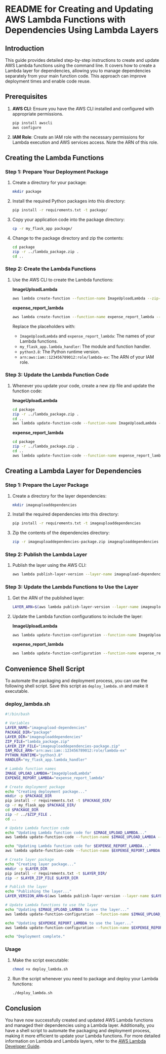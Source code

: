 # README for Creating and Updating AWS Lambda Functions with Dependencies Using Lambda Layers

## Introduction

This guide provides detailed step-by-step instructions to create and update AWS Lambda functions using the command line. It covers how to create a Lambda layer for dependencies, allowing you to manage dependencies separately from your main function code. This approach can improve deployment times and enable code reuse.

## Prerequisites

1. **AWS CLI**: Ensure you have the AWS CLI installed and configured with appropriate permissions.

   ```sh
   pip install awscli
   aws configure
   ```

2. **IAM Role**: Create an IAM role with the necessary permissions for Lambda execution and AWS services access. Note the ARN of this role.

## Creating the Lambda Functions

### Step 1: Prepare Your Deployment Package

1. Create a directory for your package:

   ```sh
   mkdir package
   ```

2. Install the required Python packages into this directory:

   ```sh
   pip install -r requirements.txt -t package/
   ```

3. Copy your application code into the package directory:

   ```sh
   cp -r my_flask_app package/
   ```

4. Change to the package directory and zip the contents:
   ```sh
   cd package
   zip -r ../lambda_package.zip .
   cd ..
   ```

### Step 2: Create the Lambda Functions

1. Use the AWS CLI to create the Lambda functions:

   **ImageUploadLambda**

   ```sh
   aws lambda create-function --function-name ImageUploadLambda --zip-file fileb://lambda_package.zip --handler my_flask_app.lambda_handler --runtime python3.8 --role arn:aws:iam::123456789012:role/lambda-ex
   ```

   **expense_report_lambda**

   ```sh
   aws lambda create-function --function-name expense_report_lambda --zip-file fileb://lambda_package.zip --handler my_flask_app.lambda_handler --runtime python3.8 --role arn:aws:iam::123456789012:role/lambda-ex
   ```

   Replace the placeholders with:

   - `ImageUploadLambda` and `expense_report_lambda`: The names of your Lambda functions.
   - `my_flask_app.lambda_handler`: The module and function handler.
   - `python3.8`: The Python runtime version.
   - `arn:aws:iam::123456789012:role/lambda-ex`: The ARN of your IAM role.

### Step 3: Update the Lambda Function Code

1. Whenever you update your code, create a new zip file and update the function code:

   **ImageUploadLambda**

   ```sh
   cd package
   zip -r ../lambda_package.zip .
   cd ..
   aws lambda update-function-code --function-name ImageUploadLambda --zip-file fileb://lambda_package.zip
   ```

   **expense_report_lambda**

   ```sh
   cd package
   zip -r ../lambda_package.zip .
   cd ..
   aws lambda update-function-code --function-name expense_report_lambda --zip-file fileb://lambda_package.zip
   ```

## Creating a Lambda Layer for Dependencies

### Step 1: Prepare the Layer Package

1. Create a directory for the layer dependencies:

   ```sh
   mkdir imageuploaddependencies
   ```

2. Install the required dependencies into this directory:

   ```sh
   pip install -r requirements.txt -t imageuploaddependencies
   ```

3. Zip the contents of the dependencies directory:

   ```sh
   zip -r imageuploaddependencies-package.zip imageuploaddependencies
   ```

### Step 2: Publish the Lambda Layer

1. Publish the layer using the AWS CLI:

   ```sh
   aws lambda publish-layer-version --layer-name imageupload-dependencies --zip-file fileb://imageuploaddependencies-package.zip --compatible-runtimes python3.8
   ```

### Step 3: Update the Lambda Functions to Use the Layer

1. Get the ARN of the published layer:

   ```sh
   LAYER_ARN=$(aws lambda publish-layer-version --layer-name imageupload-dependencies --zip-file fileb://imageuploaddependencies-package.zip --compatible-runtimes python3.8 --query 'LayerVersionArn' --output text)
   ```

2. Update the Lambda function configurations to include the layer:

   **ImageUploadLambda**

   ```sh
   aws lambda update-function-configuration --function-name ImageUploadLambda --layers $LAYER_ARN
   ```

   **expense_report_lambda**

   ```sh
   aws lambda update-function-configuration --function-name expense_report_lambda --layers $LAYER_ARN
   ```

## Convenience Shell Script

To automate the packaging and deployment process, you can use the following shell script. Save this script as `deploy_lambda.sh` and make it executable.

### deploy_lambda.sh

```sh
#!/bin/bash

# Variables
LAYER_NAME="imageupload-dependencies"
PACKAGE_DIR="package"
LAYER_DIR="imageuploaddependencies"
ZIP_FILE="lambda_package.zip"
LAYER_ZIP_FILE="imageuploaddependencies-package.zip"
IAM_ROLE_ARN="arn:aws:iam::123456789012:role/lambda-ex"
PYTHON_RUNTIME="python3.8"
HANDLER="my_flask_app.lambda_handler"

# Lambda function names
IMAGE_UPLOAD_LAMBDA="ImageUploadLambda"
EXPENSE_REPORT_LAMBDA="expense_report_lambda"

# Create deployment package
echo "Creating deployment package..."
mkdir -p $PACKAGE_DIR
pip install -r requirements.txt -t $PACKAGE_DIR/
cp -r my_flask_app $PACKAGE_DIR/
cd $PACKAGE_DIR
zip -r ../$ZIP_FILE .
cd ..

# Update Lambda function code
echo "Updating Lambda function code for $IMAGE_UPLOAD_LAMBDA..."
aws lambda update-function-code --function-name $IMAGE_UPLOAD_LAMBDA --zip-file fileb://$ZIP_FILE

echo "Updating Lambda function code for $EXPENSE_REPORT_LAMBDA..."
aws lambda update-function-code --function-name $EXPENSE_REPORT_LAMBDA --zip-file fileb://$ZIP_FILE

# Create layer package
echo "Creating layer package..."
mkdir -p $LAYER_DIR
pip install -r requirements.txt -t $LAYER_DIR/
zip -r $LAYER_ZIP_FILE $LAYER_DIR

# Publish the layer
echo "Publishing the layer..."
LAYER_VERSION_ARN=$(aws lambda publish-layer-version --layer-name $LAYER_NAME --zip-file fileb://$LAYER_ZIP_FILE --compatible-runtimes $PYTHON_RUNTIME --query 'LayerVersionArn' --output text)

# Update Lambda functions to use the layer
echo "Updating $IMAGE_UPLOAD_LAMBDA to use the layer..."
aws lambda update-function-configuration --function-name $IMAGE_UPLOAD_LAMBDA --layers $LAYER_VERSION_ARN

echo "Updating $EXPENSE_REPORT_LAMBDA to use the layer..."
aws lambda update-function-configuration --function-name $EXPENSE_REPORT_LAMBDA --layers $LAYER_VERSION_ARN

echo "Deployment complete."
```

### Usage

1. Make the script executable:

   ```sh
   chmod +x deploy_lambda.sh
   ```

2. Run the script whenever you need to package and deploy your Lambda functions:
   ```sh
   ./deploy_lambda.sh
   ```

## Conclusion

You have now successfully created and updated AWS Lambda functions and managed their dependencies using a Lambda layer. Additionally, you have a shell script to automate the packaging and deployment process, making it more efficient to update your Lambda functions. For more detailed information on Lambda and Lambda layers, refer to the [AWS Lambda Developer Guide](https://docs.aws.amazon.com/lambda/latest/dg/welcome.html).
